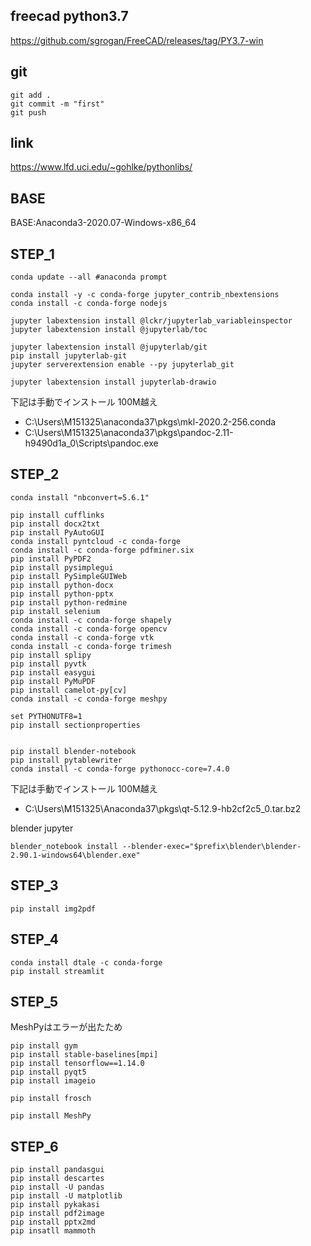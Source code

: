 
## freecad python3.7
https://github.com/sgrogan/FreeCAD/releases/tag/PY3.7-win

## git

```
git add .
git commit -m "first"
git push
```

## link

https://www.lfd.uci.edu/~gohlke/pythonlibs/

## BASE

BASE:Anaconda3-2020.07-Windows-x86_64

## STEP_1

```
conda update --all #anaconda prompt

conda install -y -c conda-forge jupyter_contrib_nbextensions
conda install -c conda-forge nodejs

jupyter labextension install @lckr/jupyterlab_variableinspector
jupyter labextension install @jupyterlab/toc

jupyter labextension install @jupyterlab/git
pip install jupyterlab-git
jupyter serverextension enable --py jupyterlab_git

jupyter labextension install jupyterlab-drawio

```

下記は手動でインストール 100M越え
- C:\Users\M151325\anaconda37\pkgs\mkl-2020.2-256.conda
- C:\Users\M151325\anaconda37\pkgs\pandoc-2.11-h9490d1a_0\Scripts\pandoc.exe	

## STEP_2

```
conda install "nbconvert=5.6.1"

pip install cufflinks
pip install docx2txt
pip install PyAutoGUI
conda install pyntcloud -c conda-forge
conda install -c conda-forge pdfminer.six
pip install PyPDF2
pip install pysimplegui
pip install PySimpleGUIWeb
pip install python-docx
pip install python-pptx
pip install python-redmine
pip install selenium
conda install -c conda-forge shapely
conda install -c conda-forge opencv
conda install -c conda-forge vtk
conda install -c conda-forge trimesh
pip install splipy
pip install pyvtk
pip install easygui
pip install PyMuPDF
pip install camelot-py[cv]  
conda install -c conda-forge meshpy

set PYTHONUTF8=1
pip install sectionproperties


pip install blender-notebook
pip install pytablewriter
conda install -c conda-forge pythonocc-core=7.4.0

```

下記は手動でインストール 100M越え
- C:\Users\M151325\Anaconda37\pkgs\qt-5.12.9-hb2cf2c5_0.tar.bz2

blender jupyter 
```
blender_notebook install --blender-exec="$prefix\blender\blender-2.90.1-windows64\blender.exe"
```


## STEP_3

```
pip install img2pdf
```

## STEP_4

```
conda install dtale -c conda-forge
pip install streamlit

```

## STEP_5

MeshPyはエラーが出たため

```
pip install gym
pip install stable-baselines[mpi]
pip install tensorflow==1.14.0
pip install pyqt5
pip install imageio

pip install frosch

pip install MeshPy

```

## STEP_6

```
pip install pandasgui
pip install descartes
pip install -U pandas
pip install -U matplotlib
pip install pykakasi
pip install pdf2image
pip install pptx2md
pip insatll mammoth

```